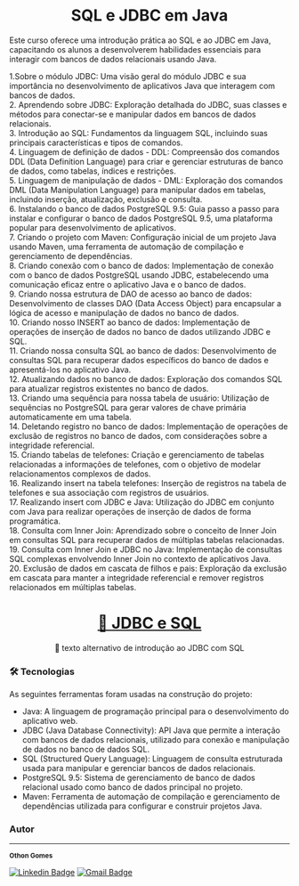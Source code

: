 <h1 align="center">SQL e JDBC em Java</h1

<p align="center">

Este curso oferece uma introdução prática ao SQL e ao JDBC em Java, capacitando os alunos a desenvolverem habilidades essenciais para interagir com bancos de dados relacionais usando Java.

1.Sobre o módulo JDBC: Uma visão geral do módulo JDBC e sua importância no desenvolvimento de aplicativos Java que interagem com bancos de dados.  
2. Aprendendo sobre JDBC: Exploração detalhada do JDBC, suas classes e métodos para conectar-se e manipular dados em bancos de dados relacionais.  
3. Introdução ao SQL: Fundamentos da linguagem SQL, incluindo suas principais características e tipos de comandos.  
4. Linguagem de definição de dados - DDL: Compreensão dos comandos DDL (Data Definition Language) para criar e gerenciar estruturas de banco de dados, como tabelas, índices e restrições.  
5. Linguagem de manipulação de dados - DML: Exploração dos comandos DML (Data Manipulation Language) para manipular dados em tabelas, incluindo inserção, atualização, exclusão e consulta.  
6. Instalando o banco de dados PostgreSQL 9.5: Guia passo a passo para instalar e configurar o banco de dados PostgreSQL 9.5, uma plataforma popular para desenvolvimento de aplicativos.  
7. Criando o projeto com Maven: Configuração inicial de um projeto Java usando Maven, uma ferramenta de automação de compilação e gerenciamento de dependências.  
8. Criando conexão com o banco de dados: Implementação de conexão com o banco de dados PostgreSQL usando JDBC, estabelecendo uma comunicação eficaz entre o aplicativo Java e o banco de dados.  
9. Criando nossa estrutura de DAO de acesso ao banco de dados: Desenvolvimento de classes DAO (Data Access Object) para encapsular a lógica de acesso e manipulação de dados no banco de dados.  
10. Criando nosso INSERT ao banco de dados: Implementação de operações de inserção de dados no banco de dados utilizando JDBC e SQL.  
11. Criando nossa consulta SQL ao banco de dados: Desenvolvimento de consultas SQL para recuperar dados específicos do banco de dados e apresentá-los no aplicativo Java.  
12. Atualizando dados no banco de dados: Exploração dos comandos SQL para atualizar registros existentes no banco de dados.  
13. Criando uma sequência para nossa tabela de usuário: Utilização de sequências no PostgreSQL para gerar valores de chave primária automaticamente em uma tabela.  
14. Deletando registro no banco de dados: Implementação de operações de exclusão de registros no banco de dados, com considerações sobre a integridade referencial.  
15. Criando tabelas de telefones: Criação e gerenciamento de tabelas relacionadas a informações de telefones, com o objetivo de modelar relacionamentos complexos de dados.  
16. Realizando insert na tabela telefones: Inserção de registros na tabela de telefones e sua associação com registros de usuários.  
17. Realizando insert com JDBC e Java: Utilização do JDBC em conjunto com Java para realizar operações de inserção de dados de forma programática.  
18. Consulta com Inner Join: Aprendizado sobre o conceito de Inner Join em consultas SQL para recuperar dados de múltiplas tabelas relacionadas.  
19. Consulta com Inner Join e JDBC no Java: Implementação de consultas SQL complexas envolvendo Inner Join no contexto de aplicativos Java.  
20. Exclusão de dados em cascata de filhos e pais: Exploração da exclusão em cascata para manter a integridade referencial e remover registros relacionados em múltiplas tabelas.  

</p>

<h1 align="center">
    <a href="[https://pt-br.reactjs.org/](https://rockcontent.com/br/blog/jdbc/#:~:text=JDBC%20funciona%20como%20uma%20interface,dos%20dados%20em%20uma%20aplicação.)">🔗 JDBC e SQL</a>
</h1>
<p align="center">🚀 texto alternativo de introdução ao JDBC com SQL</p>


### 🛠 Tecnologias

As seguintes ferramentas foram usadas na construção do projeto:

- Java: A linguagem de programação principal para o desenvolvimento do aplicativo web.
- JDBC (Java Database Connectivity): API Java que permite a interação com bancos de dados relacionais, utilizado para conexão e manipulação de dados no banco de dados SQL.
- SQL (Structured Query Language): Linguagem de consulta estruturada usada para manipular e gerenciar bancos de dados relacionais.
- PostgreSQL 9.5: Sistema de gerenciamento de banco de dados relacional usado como banco de dados principal no projeto.
- Maven: Ferramenta de automação de compilação e gerenciamento de dependências utilizada para configurar e construir projetos Java.

### Autor
---
 <sub><b>Othon Gomes</b></sub>


[![Linkedin Badge](https://img.shields.io/badge/-Othon-blue?style=flat-square&logo=Linkedin&logoColor=white&link=https://www.linkedin.com/in/tgmarinho/)](https://www.linkedin.com/in/othon-gomes/) 
[![Gmail Badge](https://img.shields.io/badge/-othonmarcello@gmail.com-c14438?style=flat-square&logo=Gmail&logoColor=white&link=mailto:othonmarcello@gmail.com)](mailto:othonmarcello@gmail.com)
